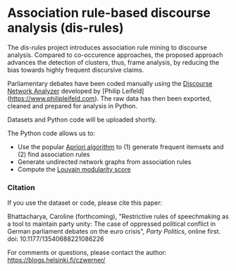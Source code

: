 # Association rule-based discourse analysis (dis-rules)
The *dis-rules* project introduces association rule mining to discourse analysis. Compared to co-occurence approaches, the proposed approach advances the detection of clusters, thus, frame analysis, by reducing the bias towards highly frequent discursive claims.

Parliamentary debates have been coded manually using the [Discourse Network Analyzer](https://github.com/leifeld/dna) developed by [Philip Leifeld] (https://www.philipleifeld.com). The raw data has then been exported, cleaned and prepared for analysis in Python.

Datasets and Python code will be uploaded shortly.

The Python code allows us to:
* Use the popular [Apriori algorithm](http://rasbt.github.io/mlxtend/user_guide/frequent_patterns/apriori/) to (1) generate frequent itemsets and (2) find association rules
* Generate undirected network graphs from association rules
* Compute the [Louvain modularity score](https://github.com/taynaud/python-louvain/)

### Citation
If you use the dataset or code, please cite this paper:

Bhattacharya, Caroline (forthcoming), "Restrictive rules of speechmaking as a tool to maintain party unity: The case of oppressed political conflict in German parliament debates on the euro crisis", *Party Politics*, online first. doi: 10.1177/13540688221086226

For comments or questions, please contact the author: https://blogs.helsinki.fi/czwerner/
